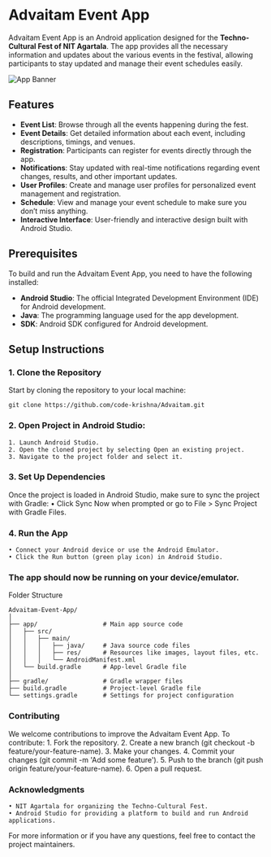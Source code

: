 # Advaitam Event App

Advaitam Event App is an Android application designed for the **Techno-Cultural Fest of NIT Agartala**. The app provides all the necessary information and updates about the various events in the festival, allowing participants to stay updated and manage their event schedules easily.

![App Banner](app/src/main/res/drawable/app_logo.jpg)

## Features

- **Event List**: Browse through all the events happening during the fest.
- **Event Details**: Get detailed information about each event, including descriptions, timings, and venues.
- **Registration**: Participants can register for events directly through the app.
- **Notifications**: Stay updated with real-time notifications regarding event changes, results, and other important updates.
- **User Profiles**: Create and manage user profiles for personalized event management and registration.
- **Schedule**: View and manage your event schedule to make sure you don’t miss anything.
- **Interactive Interface**: User-friendly and interactive design built with Android Studio.

## Prerequisites

To build and run the Advaitam Event App, you need to have the following installed:

- **Android Studio**: The official Integrated Development Environment (IDE) for Android development.
- **Java**: The programming language used for the app development.
- **SDK**: Android SDK configured for Android development.

## Setup Instructions

### 1. Clone the Repository

Start by cloning the repository to your local machine:

```
git clone https://github.com/code-krishna/Advaitam.git
```
### 2. Open Project in Android Studio:
	1. Launch Android Studio.
	2. Open the cloned project by selecting Open an existing project.
	3. Navigate to the project folder and select it.

### 3. Set Up Dependencies

Once the project is loaded in Android Studio, make sure to sync the project with Gradle:
	• Click Sync Now when prompted or go to File > Sync Project with Gradle Files.

### 4. Run the App
	• Connect your Android device or use the Android Emulator.
	• Click the Run button (green play icon) in Android Studio.

### The app should now be running on your device/emulator.

Folder Structure
```
Advaitam-Event-App/
│
├── app/                  # Main app source code
│   ├── src/
│   │   ├── main/
│   │   │   ├── java/     # Java source code files
│   │   │   ├── res/      # Resources like images, layout files, etc.
│   │   │   └── AndroidManifest.xml
│   └── build.gradle      # App-level Gradle file
│
├── gradle/               # Gradle wrapper files
├── build.gradle          # Project-level Gradle file
└── settings.gradle       # Settings for project configuration
```
### Contributing

We welcome contributions to improve the Advaitam Event App. To contribute:
	1. Fork the repository.
	2. Create a new branch (git checkout -b feature/your-feature-name).
	3. Make your changes.
	4. Commit your changes (git commit -m 'Add some feature').
	5. Push to the branch (git push origin feature/your-feature-name).
	6. Open a pull request. 

### Acknowledgments
	• NIT Agartala for organizing the Techno-Cultural Fest.
	• Android Studio for providing a platform to build and run Android applications.

For more information or if you have any questions, feel free to contact the project maintainers.
